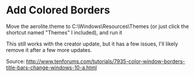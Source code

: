 # Add Colored Borders
Move the aerolite.theme to C:\Windows\Resources\Themes (or just click the shortcut named "Themes" I included), and run it

This still works with the creator update, but it has a few issues, I'll likely remove it after a few more updates.

Source: http://www.tenforums.com/tutorials/7935-color-window-borders-title-bars-change-windows-10-a.html
